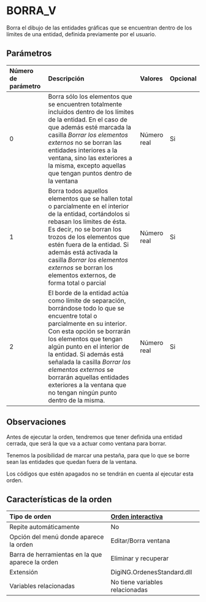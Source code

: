 # BORRA\_V

Borra el dibujo de las entidades gráficas que se encuentran dentro de los límites de una entidad, definida previamente por el usuario.

## Parámetros

| Número de parámetro | Descripción | Valores | Opcional |
| :--- | :--- | :--- | :--- |
| 0 | Borra sólo los elementos que se encuentren totalmente incluidos dentro de los límites de la entidad. En el caso de que además esté marcada la casilla _Borrar los elementos externos_ no se borran las entidades interiores a la ventana, sino las exteriores a la misma, excepto aquellas que tengan puntos dentro de la ventana | Número real | Si |
| 1 | Borra todos aquellos elementos que se hallen total o parcialmente en el interior de la entidad, cortándolos si rebasan los límites de ésta. Es decir, no se borran los trozos de los elementos que estén fuera de la entidad. Si además está activada la casilla _Borrar los elementos externos_ se borran los elementos externos, de forma total o parcial | Número real | Si |
| 2 | El borde de la entidad actúa como límite de separación, borrándose todo lo que se encuentre total o parcialmente en su interior. Con esta opción se borrarán los elementos que tengan algún punto en el interior de la entidad. Si además está señalada la casilla _Borrar los elementos externos_ se borrarán aquellas entidades exteriores a la ventana que no tengan ningún punto dentro de la misma. | Número real | Si |

## Observaciones

Antes de ejecutar la orden, tendremos que tener definida una entidad cerrada, que será la que va a actuar como ventana para borrar.

Tenemos la posibilidad de marcar una pestaña, para que lo que se borre sean las entidades que quedan fuera de la ventana.

Los códigos que estén apagados no se tendrán en cuenta al ejecutar esta orden.

## Características de la orden

| Tipo de orden | [Orden interactiva](borra-v.md) |
| :--- | :--- |
| Repite automáticamente | No |
| Opción del menú donde aparece la orden | Editar/Borra ventana |
| Barra de herramientas en la que aparece la orden | Eliminar y recuperar |
| Extensión | DigiNG.OrdenesStandard.dll |
| Variables relacionadas | No tiene variables relacionadas |

